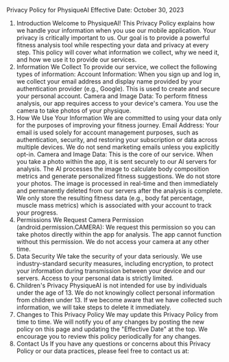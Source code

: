 Privacy Policy for PhysiqueAI
Effective Date: October 30, 2023
1. Introduction
Welcome to PhysiqueAI! This Privacy Policy explains how we handle your information when you use our mobile application. Your privacy is critically important to us. Our goal is to provide a powerful fitness analysis tool while respecting your data and privacy at every step.
This policy will cover what information we collect, why we need it, and how we use it to provide our services.
2. Information We Collect
To provide our service, we collect the following types of information:
Account Information: When you sign up and log in, we collect your email address and display name provided by your authentication provider (e.g., Google). This is used to create and secure your personal account.
Camera and Image Data: To perform fitness analysis, our app requires access to your device's camera. You use the camera to take photos of your physique.
3. How We Use Your Information
We are committed to using your data only for the purposes of improving your fitness journey.
Email Address: Your email is used solely for account management purposes, such as authentication, security, and restoring your subscription or data across multiple devices. We do not send marketing emails unless you explicitly opt-in.
Camera and Image Data: This is the core of our service.
When you take a photo within the app, it is sent securely to our AI servers for analysis.
The AI processes the image to calculate body composition metrics and generate personalized fitness suggestions.
We do not store your photos. The image is processed in real-time and then immediately and permanently deleted from our servers after the analysis is complete. We only store the resulting fitness data (e.g., body fat percentage, muscle mass metrics) which is associated with your account to track your progress.
4. Permissions We Request
Camera Permission (android.permission.CAMERA): We request this permission so you can take photos directly within the app for analysis. The app cannot function without this permission. We do not access your camera at any other time.
5. Data Security
We take the security of your data seriously. We use industry-standard security measures, including encryption, to protect your information during transmission between your device and our servers. Access to your personal data is strictly limited.
6. Children's Privacy
PhysiqueAI is not intended for use by individuals under the age of 13. We do not knowingly collect personal information from children under 13. If we become aware that we have collected such information, we will take steps to delete it immediately.
7. Changes to This Privacy Policy
We may update this Privacy Policy from time to time. We will notify you of any changes by posting the new policy on this page and updating the "Effective Date" at the top. We encourage you to review this policy periodically for any changes.
8. Contact Us
If you have any questions or concerns about this Privacy Policy or our data practices, please feel free to contact us at:
